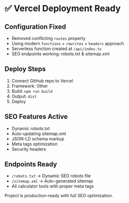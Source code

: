 # ✅ Vercel Deployment Ready

## Configuration Fixed
- Removed conflicting `routes` property
- Using modern `functions` + `rewrites` + `headers` approach
- Serverless function created at `/api/index.ts`
- SEO endpoints working: robots.txt & sitemap.xml

## Deploy Steps
1. Connect GitHub repo to Vercel
2. Framework: Other
3. Build: `npm run build`
4. Output: `dist`
5. Deploy

## SEO Features Active
- Dynamic robots.txt
- Auto-updating sitemap.xml
- JSON-LD schema markup
- Meta tags optimization
- Security headers

## Endpoints Ready
- `/robots.txt` → Dynamic SEO robots file
- `/sitemap.xml` → Auto-generated sitemap
- All calculator tools with proper meta tags

Project is production-ready with full SEO optimization.